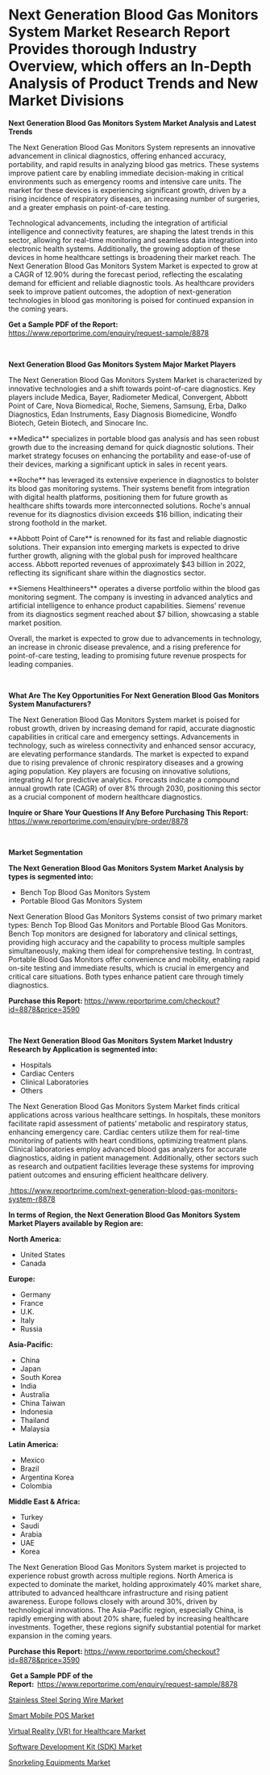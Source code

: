 <p><h1>Next Generation Blood Gas Monitors System Market Research Report Provides thorough Industry Overview, which offers an In-Depth Analysis of Product Trends and New Market Divisions</h1></p><p><strong>Next Generation Blood Gas Monitors System Market Analysis and Latest Trends</strong></p>
<p><p>The Next Generation Blood Gas Monitors System represents an innovative advancement in clinical diagnostics, offering enhanced accuracy, portability, and rapid results in analyzing blood gas metrics. These systems improve patient care by enabling immediate decision-making in critical environments such as emergency rooms and intensive care units. The market for these devices is experiencing significant growth, driven by a rising incidence of respiratory diseases, an increasing number of surgeries, and a greater emphasis on point-of-care testing. </p><p>Technological advancements, including the integration of artificial intelligence and connectivity features, are shaping the latest trends in this sector, allowing for real-time monitoring and seamless data integration into electronic health systems. Additionally, the growing adoption of these devices in home healthcare settings is broadening their market reach. The Next Generation Blood Gas Monitors System Market is expected to grow at a CAGR of 12.90% during the forecast period, reflecting the escalating demand for efficient and reliable diagnostic tools. As healthcare providers seek to improve patient outcomes, the adoption of next-generation technologies in blood gas monitoring is poised for continued expansion in the coming years.</p></p>
<p><strong>Get a Sample PDF of the Report:&nbsp;</strong> <a href="https://www.reportprime.com/enquiry/request-sample/8878?utm_campaign=1110&utm_medium=2&utm_source=Github&utm_content=ia&utm_term=28112024&utm_id=next-generation-blood-gas-monitors-system">https://www.reportprime.com/enquiry/request-sample/8878</a></p>
<p>&nbsp;</p>
<p><strong>Next Generation Blood Gas Monitors System Major Market Players</strong></p>
<p><p>The Next Generation Blood Gas Monitors System Market is characterized by innovative technologies and a shift towards point-of-care diagnostics. Key players include Medica, Bayer, Radiometer Medical, Convergent, Abbott Point of Care, Nova Biomedical, Roche, Siemens, Samsung, Erba, Dalko Diagnostics, Edan Instruments, Easy Diagnosis Biomedicine, Wondfo Biotech, Getein Biotech, and Sinocare Inc.</p><p>**Medica** specializes in portable blood gas analysis and has seen robust growth due to the increasing demand for quick diagnostic solutions. Their market strategy focuses on enhancing the portability and ease-of-use of their devices, marking a significant uptick in sales in recent years.</p><p>**Roche** has leveraged its extensive experience in diagnostics to bolster its blood gas monitoring systems. Their systems benefit from integration with digital health platforms, positioning them for future growth as healthcare shifts towards more interconnected solutions. Roche's annual revenue for its diagnostics division exceeds $16 billion, indicating their strong foothold in the market.</p><p>**Abbott Point of Care** is renowned for its fast and reliable diagnostic solutions. Their expansion into emerging markets is expected to drive further growth, aligning with the global push for improved healthcare access. Abbott reported revenues of approximately $43 billion in 2022, reflecting its significant share within the diagnostics sector.</p><p>**Siemens Healthineers** operates a diverse portfolio within the blood gas monitoring segment. The company is investing in advanced analytics and artificial intelligence to enhance product capabilities. Siemens' revenue from its diagnostics segment reached about $7 billion, showcasing a stable market position.</p><p>Overall, the market is expected to grow due to advancements in technology, an increase in chronic disease prevalence, and a rising preference for point-of-care testing, leading to promising future revenue prospects for leading companies.</p></p>
<p>&nbsp;</p>
<p><strong>What Are The Key Opportunities For Next Generation Blood Gas Monitors System Manufacturers?</strong></p>
<p><p>The Next Generation Blood Gas Monitors System market is poised for robust growth, driven by increasing demand for rapid, accurate diagnostic capabilities in critical care and emergency settings. Advancements in technology, such as wireless connectivity and enhanced sensor accuracy, are elevating performance standards. The market is expected to expand due to rising prevalence of chronic respiratory diseases and a growing aging population. Key players are focusing on innovative solutions, integrating AI for predictive analytics. Forecasts indicate a compound annual growth rate (CAGR) of over 8% through 2030, positioning this sector as a crucial component of modern healthcare diagnostics.</p></p>
<p><strong>Inquire or Share Your Questions If Any Before Purchasing This Report:</strong> <a href="https://www.reportprime.com/enquiry/pre-order/8878?utm_campaign=1110&utm_medium=2&utm_source=Github&utm_content=ia&utm_term=28112024&utm_id=next-generation-blood-gas-monitors-system">https://www.reportprime.com/enquiry/pre-order/8878</a></p>
<p>&nbsp;</p>
<p><strong>Market Segmentation</strong></p>
<p><strong>The Next Generation Blood Gas Monitors System Market Analysis by types is segmented into:</strong></p>
<p><ul><li>Bench Top Blood Gas Monitors System</li><li>Portable Blood Gas Monitors System</li></ul></p>
<p><p>Next Generation Blood Gas Monitors Systems consist of two primary market types: Bench Top Blood Gas Monitors and Portable Blood Gas Monitors. Bench Top monitors are designed for laboratory and clinical settings, providing high accuracy and the capability to process multiple samples simultaneously, making them ideal for comprehensive testing. In contrast, Portable Blood Gas Monitors offer convenience and mobility, enabling rapid on-site testing and immediate results, which is crucial in emergency and critical care situations. Both types enhance patient care through timely diagnostics.</p></p>
<p><strong>Purchase this Report:&nbsp;</strong><a href="https://www.reportprime.com/checkout?id=8878&price=3590&utm_campaign=1110&utm_medium=2&utm_source=Github&utm_content=ia&utm_term=28112024&utm_id=next-generation-blood-gas-monitors-system">https://www.reportprime.com/checkout?id=8878&price=3590</a></p>
<p>&nbsp;</p>
<p><strong>The Next Generation Blood Gas Monitors System Market Industry Research by Application is segmented into:</strong></p>
<p><ul><li>Hospitals</li><li>Cardiac Centers</li><li>Clinical Laboratories</li><li>Others</li></ul></p>
<p><p>The Next Generation Blood Gas Monitors System Market finds critical applications across various healthcare settings. In hospitals, these monitors facilitate rapid assessment of patients’ metabolic and respiratory status, enhancing emergency care. Cardiac centers utilize them for real-time monitoring of patients with heart conditions, optimizing treatment plans. Clinical laboratories employ advanced blood gas analyzers for accurate diagnostics, aiding in patient management. Additionally, other sectors such as research and outpatient facilities leverage these systems for improving patient outcomes and ensuring efficient healthcare delivery.</p></p>
<p><a href="https://www.reportprime.com/next-generation-blood-gas-monitors-system-r8878?utm_campaign=1110&utm_medium=2&utm_source=Github&utm_content=ia&utm_term=28112024&utm_id=next-generation-blood-gas-monitors-system">&nbsp;https://www.reportprime.com/next-generation-blood-gas-monitors-system-r8878</a></p>
<p><strong>In terms of Region, the Next Generation Blood Gas Monitors System Market Players available by Region are:</strong></p>
<p>
    <p> <strong> North America: </strong>
        <ul>
            <li>United States</li>
            <li>Canada</li>
        </ul>
        </p> 
    <p> <strong> Europe: </strong>
        <ul>
            <li>Germany</li>
            <li>France</li>
            <li>U.K.</li>
            <li>Italy</li>
            <li>Russia</li>
        </ul>
        </p> 
    <p> <strong> Asia-Pacific: </strong>
        <ul>
            <li>China</li>
            <li>Japan</li>
            <li>South Korea</li>
            <li>India</li>
            <li>Australia</li>
            <li>China Taiwan</li>
            <li>Indonesia</li>
            <li>Thailand</li>
            <li>Malaysia</li>
        </ul>
        </p> 
    <p> <strong> Latin America: </strong>
        <ul>
            <li>Mexico</li>
            <li>Brazil</li>
            <li>Argentina Korea</li>
            <li>Colombia</li>
        </ul>
        </p> 
    <p> <strong> Middle East & Africa: </strong>
        <ul>
            <li>Turkey</li>
            <li>Saudi</li>
            <li>Arabia</li>
            <li>UAE</li>
            <li>Korea</li>
        </ul>
    </p>
    </p>
<p><p>The Next Generation Blood Gas Monitors System market is projected to experience robust growth across multiple regions. North America is expected to dominate the market, holding approximately 40% market share, attributed to advanced healthcare infrastructure and rising patient awareness. Europe follows closely with around 30%, driven by technological innovations. The Asia-Pacific region, especially China, is rapidly emerging with about 20% share, fueled by increasing healthcare investments. Together, these regions signify substantial potential for market expansion in the coming years.</p></p>
<p><strong>Purchase this Report: </strong><a href="https://www.reportprime.com/checkout?id=8878&price=3590&utm_campaign=1110&utm_medium=2&utm_source=Github&utm_content=ia&utm_term=28112024&utm_id=next-generation-blood-gas-monitors-system">https://www.reportprime.com/checkout?id=8878&price=3590</a></p>
<p>&nbsp;<strong>Get a Sample PDF of the Report:&nbsp;&nbsp;</strong><a href="https://www.reportprime.com/enquiry/request-sample/8878?utm_campaign=1110&utm_medium=2&utm_source=Github&utm_content=ia&utm_term=28112024&utm_id=next-generation-blood-gas-monitors-system">https://www.reportprime.com/enquiry/request-sample/8878</a></p>
<p><strong></strong></p>
<p><p><a href="https://www.linkedin.com/pulse/stainless-steel-spring-wire-market-growth-segmentation-regional-dmmje?utm_campaign=1110&utm_medium=2&utm_source=Github&utm_content=ia&utm_term=28112024&utm_id=next-generation-blood-gas-monitors-system">Stainless Steel Spring Wire Market</a></p><p><a href="https://www.linkedin.com/pulse/smart-mobile-pos-market-navigating-challenges-unlocking-7xxqc?utm_campaign=1110&utm_medium=2&utm_source=Github&utm_content=ia&utm_term=28112024&utm_id=next-generation-blood-gas-monitors-system">Smart Mobile POS Market</a></p><p><a href="https://issuu.com/reportprime-2/docs/virtual-reality-vr-for-healthcare-m_9917f92e4e1ccb?utm_campaign=1110&utm_medium=2&utm_source=Github&utm_content=ia&utm_term=28112024&utm_id=next-generation-blood-gas-monitors-system">Virtual Reality (VR) for Healthcare Market</a></p><p><a href="https://issuu.com/reportprime-2/docs/software-development-kit-sdk-market_b0645f1e6183a6?utm_campaign=1110&utm_medium=2&utm_source=Github&utm_content=ia&utm_term=28112024&utm_id=next-generation-blood-gas-monitors-system">Software Development Kit (SDK) Market</a></p><p><a href="https://www.linkedin.com/pulse/snorkeling-equipments-market-global-trends-forecast-2024-bxewe?utm_campaign=1110&utm_medium=2&utm_source=Github&utm_content=ia&utm_term=28112024&utm_id=next-generation-blood-gas-monitors-system">Snorkeling Equipments Market</a></p></p>